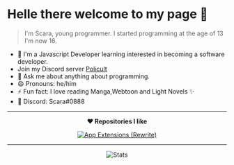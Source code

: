 # Helle there welcome to my page 👋

> I'm Scara, young programmer. I started programming at the age of 13 I'm now 16.

- 🔭 I'm a Javascript Developer learning interested in becoming a software developer. 
- Join my Discord server [Policult](https://discord.gg/B6H5CMN)
- 💬 Ask me about anything about programming.
- 😄 Pronouns: he/him
- ⚡ Fun fact: I love reading Manga,Webtoon and Light Novels ✨
- 💬 Discord: Scara#0888
---

**<p align="center">❤ Repositories I like</p>**
<div>
	<p align="center">
    <a href="https://github.com/Scarasect/pro-map">
			<img src="https://github-readme-stats.vercel.app/api/pin/?username=scarasect&show_icons=true&repo=pro-map&theme="meterial" alt="App Extensions (Rewrite)">
		</a>
	</p>
</div>

---

<div>
	<p align="center">
			<img src="https://github-readme-stats.vercel.app/api?username=Scarasect&show_icons=true&theme="material" alt="Stats">
		</a>
	</p>
</div>
